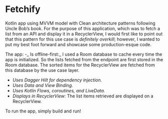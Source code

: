 
# Fetchify

Kotlin app using MVVM model with Clean architecture patterns following Uncle Bob’s book. For the purpose of this application, which was to fetch a list from an API and display it in a RecyclerView, I would first like to point out that this pattern for this use case is _definitely overkill_; however, I wanted to put my best foot forward and showcase some production-esque code. 

The app:
-_ Is offline-first:_ I used a Room database to cache every time the app is initialized. So the lists fetched from the endpoint are first stored in the Room database. The sorted items for the RecyclerView are fetched from this database by the use case layer.
- _Uses Dagger Hilt for dependency injection._
- _Uses Data and View Binding._
- _Uses Kotlin Flows, coroutines, and LiveData._
- _Displays in RecyclerView:_ The list items retrieved are displayed on a RecyclerView.

To run the app, simply build and run!
